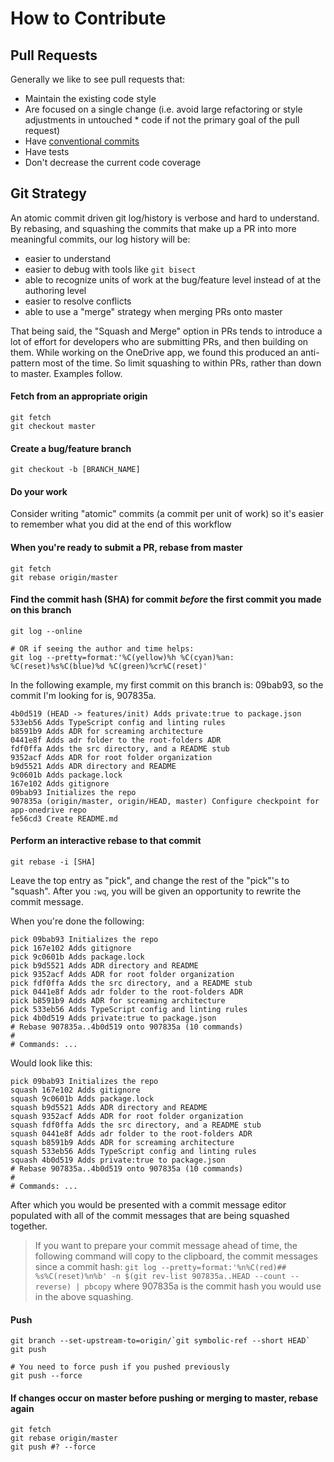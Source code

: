 How to Contribute
=================

## Pull Requests

Generally we like to see pull requests that:

* Maintain the existing code style
* Are focused on a single change (i.e. avoid large refactoring or style adjustments in untouched * code if not the primary goal of the pull request)
* Have [conventional commits](https://www.conventionalcommits.org/en/v1.0.0/)
* Have tests
* Don't decrease the current code coverage

## Git Strategy

An atomic commit driven git log/history is verbose and hard to understand. By rebasing, and squashing the commits that make up a PR into more meaningful commits, our log history will be:

* easier to understand
* easier to debug with tools like `git bisect`
* able to recognize units of work at the bug/feature level instead of at the authoring level
* easier to resolve conflicts
* able to use a "merge" strategy when merging PRs onto master

That being said, the "Squash and Merge" option in PRs tends to introduce a lot of effort for developers who are submitting PRs, and then building on them. While working on the OneDrive app, we found this produced an anti-pattern most of the time. So limit squashing to within PRs, rather than down to master. Examples follow.

#### Fetch from an appropriate origin

```Shell
git fetch
git checkout master
```

#### Create a bug/feature branch
`git checkout -b [BRANCH_NAME]`

#### Do your work
Consider writing "atomic" commits (a commit per unit of work) so it's easier to remember what you did at the end of this workflow

#### When you're ready to submit a PR, rebase from master

```Shell
git fetch
git rebase origin/master
```

#### Find the commit hash (SHA) for commit _before_ the first commit you made on this branch

```Shell
git log --online

# OR if seeing the author and time helps:
git log --pretty=format:'%C(yellow)%h %C(cyan)%an: %C(reset)%s%C(blue)%d %C(green)%cr%C(reset)'
```

In the following example, my first commit on this branch is: 09bab93, so the commit I'm looking for is, 907835a.

```
4b0d519 (HEAD -> features/init) Adds private:true to package.json
533eb56 Adds TypeScript config and linting rules
b8591b9 Adds ADR for screaming architecture
0441e8f Adds adr folder to the root-folders ADR
fdf0ffa Adds the src directory, and a README stub
9352acf Adds ADR for root folder organization
b9d5521 Adds ADR directory and README
9c0601b Adds package.lock
167e102 Adds gitignore
09bab93 Initializes the repo
907835a (origin/master, origin/HEAD, master) Configure checkpoint for app-onedrive repo
fe56cd3 Create README.md
```

#### Perform an interactive rebase to that commit
`git rebase -i [SHA]`

Leave the top entry as "pick", and change the rest of the "pick"'s to "squash". After you `:wq`, you will be given an opportunity to rewrite the commit message.

When you're done the following:
```
pick 09bab93 Initializes the repo
pick 167e102 Adds gitignore
pick 9c0601b Adds package.lock
pick b9d5521 Adds ADR directory and README
pick 9352acf Adds ADR for root folder organization
pick fdf0ffa Adds the src directory, and a README stub
pick 0441e8f Adds adr folder to the root-folders ADR
pick b8591b9 Adds ADR for screaming architecture
pick 533eb56 Adds TypeScript config and linting rules
pick 4b0d519 Adds private:true to package.json
# Rebase 907835a..4b0d519 onto 907835a (10 commands)
#
# Commands: ...
```

Would look like this:
```
pick 09bab93 Initializes the repo
squash 167e102 Adds gitignore
squash 9c0601b Adds package.lock
squash b9d5521 Adds ADR directory and README
squash 9352acf Adds ADR for root folder organization
squash fdf0ffa Adds the src directory, and a README stub
squash 0441e8f Adds adr folder to the root-folders ADR
squash b8591b9 Adds ADR for screaming architecture
squash 533eb56 Adds TypeScript config and linting rules
squash 4b0d519 Adds private:true to package.json
# Rebase 907835a..4b0d519 onto 907835a (10 commands)
#
# Commands: ...
```

After which you would be presented with a commit message editor populated with all of the commit messages that are being squashed together.

> If you want to prepare your commit message ahead of time, the following command will copy to the clipboard, the commit messages since a commit hash: `git log --pretty=format:'%n%C(red)## %s%C(reset)%n%b' -n $(git rev-list 907835a..HEAD --count --reverse) | pbcopy` where 907835a is the commit hash you would use in the above squashing.

#### Push

```Shell
git branch --set-upstream-to=origin/`git symbolic-ref --short HEAD`
git push

# You need to force push if you pushed previously
git push --force
```

#### If changes occur on master before pushing or merging to master, rebase again

```Shell
git fetch
git rebase origin/master
git push #? --force
```

